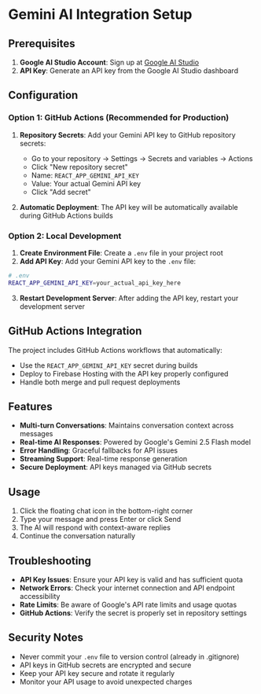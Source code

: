 # Gemini AI Integration Setup

## Prerequisites

1. **Google AI Studio Account**: Sign up at [Google AI Studio](https://makersuite.google.com/app/apikey)
2. **API Key**: Generate an API key from the Google AI Studio dashboard

## Configuration

### Option 1: GitHub Actions (Recommended for Production)

1. **Repository Secrets**: Add your Gemini API key to GitHub repository secrets:
   - Go to your repository → Settings → Secrets and variables → Actions
   - Click "New repository secret"
   - Name: `REACT_APP_GEMINI_API_KEY`
   - Value: Your actual Gemini API key
   - Click "Add secret"

2. **Automatic Deployment**: The API key will be automatically available during GitHub Actions builds

### Option 2: Local Development

1. **Create Environment File**: Create a `.env` file in your project root
2. **Add API Key**: Add your Gemini API key to the `.env` file:

```bash
# .env
REACT_APP_GEMINI_API_KEY=your_actual_api_key_here
```

3. **Restart Development Server**: After adding the API key, restart your development server

## GitHub Actions Integration

The project includes GitHub Actions workflows that automatically:
- Use the `REACT_APP_GEMINI_API_KEY` secret during builds
- Deploy to Firebase Hosting with the API key properly configured
- Handle both merge and pull request deployments

## Features

- **Multi-turn Conversations**: Maintains conversation context across messages
- **Real-time AI Responses**: Powered by Google's Gemini 2.5 Flash model
- **Error Handling**: Graceful fallbacks for API issues
- **Streaming Support**: Real-time response generation
- **Secure Deployment**: API keys managed via GitHub secrets

## Usage

1. Click the floating chat icon in the bottom-right corner
2. Type your message and press Enter or click Send
3. The AI will respond with context-aware replies
4. Continue the conversation naturally

## Troubleshooting

- **API Key Issues**: Ensure your API key is valid and has sufficient quota
- **Network Errors**: Check your internet connection and API endpoint accessibility
- **Rate Limits**: Be aware of Google's API rate limits and usage quotas
- **GitHub Actions**: Verify the secret is properly set in repository settings

## Security Notes

- Never commit your `.env` file to version control (already in .gitignore)
- API keys in GitHub secrets are encrypted and secure
- Keep your API key secure and rotate it regularly
- Monitor your API usage to avoid unexpected charges
